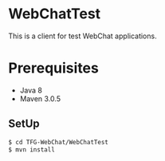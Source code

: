 # WebChatTest

This is a client for test WebChat applications.

# Prerequisites

* Java 8
* Maven 3.0.5

## SetUp

```sh
$ cd TFG-WebChat/WebChatTest
$ mvn install
```
